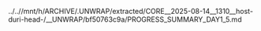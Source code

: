 ../..//mnt/h/ARCHIVE/.UNWRAP/extracted/CORE__2025-08-14__1310__host-duri-head-/__UNWRAP/bf50763c9a/PROGRESS_SUMMARY_DAY1_5.md